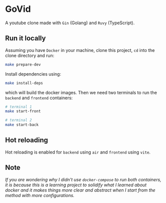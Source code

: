 # GoVid

A youtube clone made with `Gin` (Golang) and `Ruvy` (TypeScript).

## Run it locally

Assuming you have `Docker` in your machine, clone this project, `cd` into the clone directory and run:

```bash
make prepare-dev
```

Install dependencies using:

```bash
make install-deps
```

which will build the docker images. Then we need two terminals to run the `backend` and `frontend` containers:

```bash
# terminal 1
make start-front

# terminal 2
make start-back
```

## Hot reloading

Hot reloading is enabled for `backend` using `air` and `frontend` using `vite`.

## Note

_If you are wondering why I didn't use `docker-compose` to run both containers, it is because this is a learning project to solidify what I learned about docker and it makes things more clear and abstract when I start from the method with more configurations._
